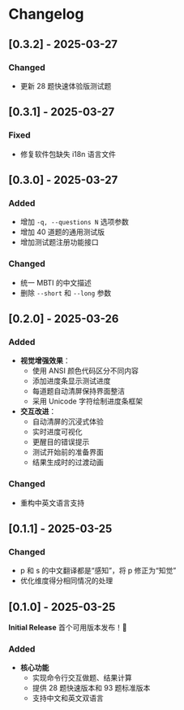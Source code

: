 # Changelog

## [0.3.2] - 2025-03-27

### Changed

- 更新 28 题快速体验版测试题

## [0.3.1] - 2025-03-27

### Fixed

- 修复软件包缺失 i18n 语言文件

## [0.3.0] - 2025-03-27

### Added

- 增加 `-q, --questions N` 选项参数
- 增加 40 道题的通用测试版
- 增加测试题注册功能接口

### Changed

- 统一 MBTI 的中文描述
- 删除 `--short` 和 `--long` 参数

## [0.2.0] - 2025-03-26

### Added

- **视觉增强效果**：
  - 使用 ANSI 颜色代码区分不同内容
  - 添加进度条显示测试进度
  - 每道题自动清屏保持界面整洁
  - 采用 Unicode 字符绘制进度条框架
- **交互改进**：
  - 自动清屏的沉浸式体验
  - 实时进度可视化
  - 更醒目的错误提示
  - 测试开始前的准备界面
  - 结果生成时的过渡动画

### Changed

- 重构中英文语言支持

## [0.1.1] - 2025-03-25

### Changed

- p 和 s 的中文翻译都是“感知”，将 p 修正为“知觉”
- 优化维度得分相同情况的处理

## [0.1.0] - 2025-03-25

**Initial Release** 首个可用版本发布！🎉

### Added
- **核心功能**
  - 实现命令行交互做题、结果计算
  - 提供 28 题快速版本和 93 题标准版本
  - 支持中文和英文双语言

